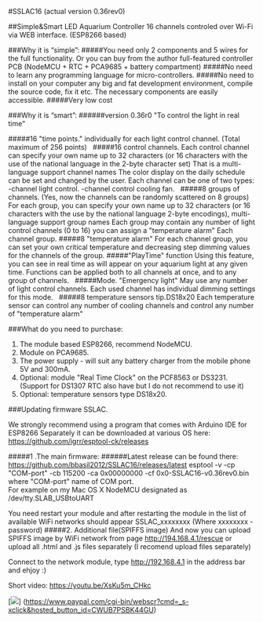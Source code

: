 #SSLAC16
(actual version 0.36rev0)

##Simple&Smart LED Aquarium Controller 16 channels 
controled over Wi-Fi via WEB interface.
(ESP8266 based)


###Why it is “simple”:
#####You need only 2 components and 5 wires for the full functionality.
Or you can buy from the author full-featured controller PCB (NodeMCU + RTC + PCA9685 + battery compartment)
#####No need to learn any programming language for micro-controllers.
#####No need to install on your computer any big and fat development environment, compile the source code, fix it etc. The necessary components are easily accessible.
#####Very low cost


###Why it is “smart”:
######version 0.36r0
"To control the light in real time"


#####16 "time points."
individually for each light control channel. (Total maximum of 256 points)
 
#####16 control channels.
Each control channel can specify your own name up to 32 characters (or 16 characters with the use of the national language in the 2-byte character set) That is a multi-language support channel names
The color display on the daily schedule can be set and changed by the user.
Each channel can be one of two types:
-channel light control.
-channel control cooling fan.
 
#####8 groups of channels. (Yes, now the channels can be randomly scattered on 8 groups)
For each group, you can specify your own name up to 32 characters (or 16 characters with the use by the national language 2-byte encodings), multi-language support group names
Each group may contain any number of light control channels (0 to 16)
you can assign a "temperature alarm" Each channel group.
#####8 "temperature alarm"
For each channel group, you can set your own critical temperature and decreasing step dimming values ​​for the channels of the group.
#####"PlayTime" function
Using this feature, you can see in real time as will appear on your aquarium light at any given time.
Functions can be applied both to all channels at once, and to any group of channels.
 
#####Mode. "Emergency light"
May use any number of light control channels. Each used channel has individual dimming settings for this mode.
 
#####8 temperature sensors tip.DS18x20
Each temperature sensor can control any number of cooling channels and control any number of "temperature alarm"

###What do you need to purchase:
1. The module based ESP8266, recommend NodeMCU.
2. Module on PCA9685.
3. The power supply - will suit any battery charger from the mobile phone 5V and 300mA.
4. Optional: module "Real Time Clock" on the  PCF8563 or DS3231. (Support for DS1307 RTC also have but I do not recommend to use it)
5. Optional: temperature sensors type DS18x20.

###Updating firmware SSLAC.

We strongly recommend using a program that comes with Arduino IDE for ESP8266
Separately it can be downloaded at various  OS here: https://github.com/igrr/esptool-ck/releases

#####1 .The main firmware:
######Latest release can be found there: https://github.com/bbasil2012/SSLAC16/releases/latest
esptool -v -cp "COM-port" -cb 115200 -ca 0x00000000 -cf 0x0-SSLAC16-v0.36rev0.bin  
where "COM-port" name of COM port.  
For example on my Mac OS X NodeMCU designated as /dev/tty.SLAB_USBtoUART

You need restart your module and after restarting the module in the list of available WiFi networks should appear SSLAC_xxxxxxxx (Where xxxxxxxx - password) 
#####2. Additional file(SPIFFS image)
And now you can upload SPIFFS image by WiFi network from page http://194.168.4.1/rescue 
or upload all .html and .js files separately (I recomend upload files separately)


Connect to the network module, type http://192.168.4.1 in the address bar and ehjoy :)

Short video:
https://youtu.be/XsKu5m_CHkc

[![](https://www.paypalobjects.com/en_US/i/btn/btn_donateCC_LG.gif)]
(https://www.paypal.com/cgi-bin/webscr?cmd=_s-xclick&hosted_button_id=CWUB7PSBK44GU)
